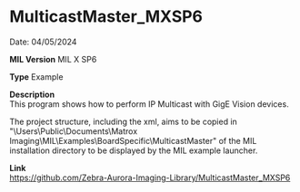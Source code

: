 # MulticastMaster_MXSP6

Date: 04/05/2024

**MIL Version** MIL X SP6

**Type** Example

**Description**  
This program shows how to perform IP Multicast with GigE Vision devices.

The project structure, including the xml, aims to be copied in "\Users\Public\Documents\Matrox Imaging\MIL\Examples\BoardSpecific\MulticastMaster" of the MIL installation directory to be displayed by the MIL example launcher.

**Link**  
https://github.com/Zebra-Aurora-Imaging-Library/MulticastMaster_MXSP6

